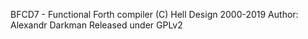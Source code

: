 BFCD7 - Functional Forth compiler
(C) Hell Design 2000-2019
Author: Alexandr Darkman
Released under GPLv2

